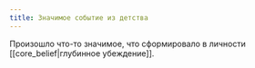 ```yaml
---
title: Значимое событие из детства
---
```

Произошло что-то значимое, что сформировало в личности [[core_belief|глубинное убеждение]].